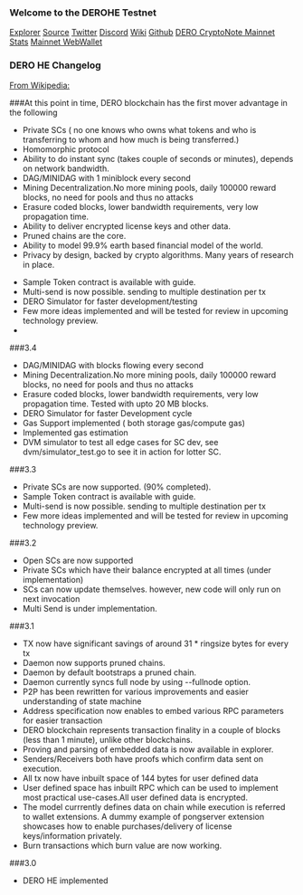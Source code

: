 ### Welcome to the DEROHE Testnet

[Explorer](https://testnetexplorer.dero.io) [Source](https://github.com/stratumfarm/derohe) [Twitter](https://twitter.com/DeroProject) [Discord](https://discord.gg/H95TJDp) [Wiki](https://wiki.dero.io) [Github](https://github.com/stratumfarm/derohe) [DERO CryptoNote Mainnet Stats](http://network.dero.io) [Mainnet WebWallet](https://wallet.dero.io/) 

### DERO HE Changelog

[From Wikipedia: ](https://en.wikipedia.org/wiki/Homomorphic_encryption) 

###At this point in time, DERO blockchain has the first mover advantage in the following 

* Private SCs ( no one knows who owns what tokens and who is transferring to whom and how much is being transferred.)
* Homomorphic protocol
* Ability to do instant sync (takes couple of seconds or minutes), depends on network bandwidth.
* DAG/MINIDAG with 1 miniblock every second
* Mining Decentralization.No more mining pools, daily 100000 reward blocks, no need for pools and thus no attacks
* Erasure coded blocks, lower bandwidth requirements, very low propagation time.
* Ability to deliver encrypted license keys and other data.
* Pruned chains are the core.
* Ability to model 99.9% earth based financial model of the world.
* Privacy by design, backed by crypto algorithms. Many years of research in place.
- Sample Token contract is available with guide.
- Multi-send is now possible. sending to multiple destination per tx
- DERO Simulator for faster development/testing
- Few more ideas implemented and will be tested for review in upcoming technology preview.
- 



###3.4

- DAG/MINIDAG with blocks flowing every second
- Mining Decentralization.No more mining pools, daily 100000 reward blocks, no need for pools and thus no attacks
- Erasure coded blocks, lower bandwidth requirements, very low propagation time. Tested with upto 20 MB blocks.
- DERO Simulator for faster Development cycle 
- Gas Support implemented ( both storage gas/compute gas)
- Implemented gas estimation
- DVM simulator to test all edge cases for SC dev, see dvm/simulator_test.go to see it in action for lotter SC. 

###3.3 

* Private SCs are now supported. (90% completed).
* Sample Token contract is available with guide.
* Multi-send is now possible. sending to multiple destination per tx
* Few more ideas implemented and will be tested for review in upcoming technology preview.

###3.2

* Open SCs are now supported
* Private SCs which have their balance encrypted at all times (under implementation)
* SCs can now update themselves. however, new code will only run on next invocation
* Multi Send is under implementation.

###3.1

* TX now have significant savings of around 31 * ringsize bytes for every tx
* Daemon now supports pruned chains.
* Daemon by default bootstraps a pruned chain.
* Daemon currently syncs full node by using --fullnode option.
* P2P has been rewritten for various improvements and easier understanding of state machine
* Address specification now enables to embed various RPC parameters for easier transaction
* DERO blockchain represents transaction finality  in a couple of blocks (less than 1 minute), unlike other blockchains.
* Proving and parsing of embedded data is now available in explorer.
* Senders/Receivers both have proofs which confirm data sent on execution.
* All tx now have inbuilt space of 144 bytes for user defined data
* User defined space has inbuilt RPC which can be used to implement most practical use-cases.All user defined data is encrypted.
* The model currrently defines data on chain while execution is referred to wallet extensions. A dummy example of pongserver extension showcases how to enable purchases/delivery of license keys/information privately.
* Burn transactions which burn value are now working.

###3.0

* DERO HE implemented
